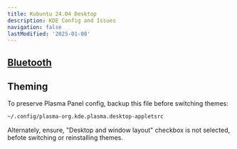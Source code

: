 ```yaml
---
title: Kubuntu 24.04 Desktop
description: KDE Config and Issues
navigation: false
lastModified: '2025-01-08'
---
```


## [Bluetooth](bluetooth.md)

## Theming

To preserve Plasma Panel config, backup this file before switching themes:

```bash
~/.config/plasma-org.kde.plasma.desktop-appletsrc
```

Alternately, ensure, "Desktop and window layout" checkbox is not selected, befote switching or reinstalling themes.
